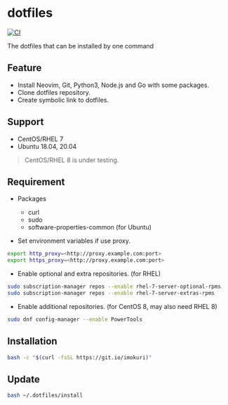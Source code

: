# dotfiles

[![CI](https://github.com/IMOKURI/dotfiles/workflows/CI/badge.svg)](https://github.com/IMOKURI/dotfiles/actions?query=workflow%3ACI)

The dotfiles that can be installed by one command

## Feature

- Install Neovim, Git, Python3, Node.js and Go with some packages.
- Clone dotfiles repository.
- Create symbolic link to dotfiles.

## Support

- CentOS/RHEL 7
- Ubuntu 18.04, 20.04

> CentOS/RHEL 8 is under testing.

## Requirement

- Packages
  - curl
  - sudo
  - software-properties-common (for Ubuntu)

- Set environment variables if use proxy.

```bash
export http_proxy=<http://proxy.example.com:port>
export https_proxy=<http://proxy.example.com:port>
```

- Enable optional and extra repositories. (for RHEL)

```bash
sudo subscription-manager repos --enable rhel-7-server-optional-rpms
sudo subscription-manager repos --enable rhel-7-server-extras-rpms
```

- Enable additional repositories. (for CentOS 8, may also need RHEL 8)

```bash
sudo dnf config-manager --enable PowerTools
```

## Installation

```bash
bash -c "$(curl -fsSL https://git.io/imokuri)"
```

## Update

```bash
bash ~/.dotfiles/install
```
